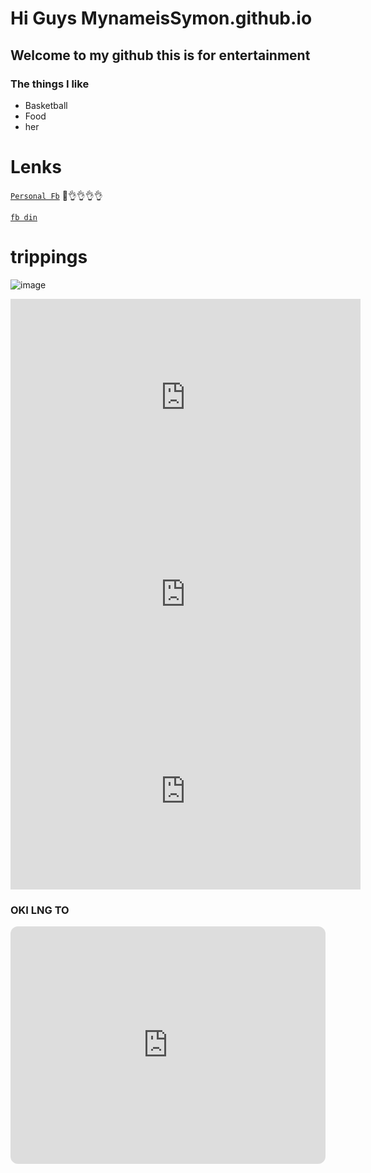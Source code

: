 # Hi Guys MynameisSymon.github.io
## Welcome to my github this is for entertainment
### The things I like
- Basketball
- Food
- her

# Lenks

[`Personal Fb`](https://www.facebook.com/profile.php?id=100016667089129)
👀👌👌👌👌

[`fb din`](https://www.facebook.com/profile.php?id=100087106912217)

# trippings

![image](https://scontent.fceb6-1.fna.fbcdn.net/v/t39.30808-6/310455603_1214345419131016_222160216254577958_n.jpg?_nc_cat=102&ccb=1-7&_nc_sid=174925&_nc_eui2=AeHI7Rosx7lWJwYbSSLRdCFBwa4iDwUtcEPBriIPBS1wQ_5X1H9ZWDThehO-mc57aIHMWG8eB5tRZUDiL1Go--o-&_nc_ohc=gQ6E_QiJ65AAX-tOEiv&tn=DO0ucFuuE7mqPu4J&_nc_ht=scontent.fceb6-1.fna&oh=00_AfCdIkbxsPc0yyXyAMeLkziIs6SU5dlrJTwzVt0s69OHGA&oe=6380E84F)

<iframe width="560" height="315" src="https://www.youtube.com/embed/Sg7OAaVKlB8" title="YouTube video player" frameborder="0" allow="accelerometer; autoplay; clipboard-write; encrypted-media; gyroscope; picture-in-picture" allowfullscreen></iframe>

<iframe width="560" height="315" src="https://www.youtube.com/embed/86kzbOxeDEc" title="YouTube video player" frameborder="0" allow="accelerometer; autoplay; clipboard-write; encrypted-media; gyroscope; picture-in-picture" allowfullscreen></iframe>

<iframe width="560" height="315" src="https://www.youtube.com/embed/lg5WKsVnEA4" title="YouTube video player" frameborder="0" allow="accelerometer; autoplay; clipboard-write; encrypted-media; gyroscope; picture-in-picture" allowfullscreen></iframe>




### OKI LNG TO

<iframe style="border-radius:12px" src="https://open.spotify.com/embed/playlist/4NFxLSB2VLOdt0yeCNwN85?utm_source=generator" width="100%" height="380" frameBorder="0" allowfullscreen="" allow="autoplay; clipboard-write; encrypted-media; fullscreen; picture-in-picture" loading="lazy"></iframe>



 
 

